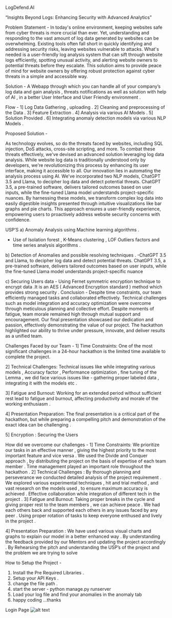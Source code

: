 




LogDefend.AI                                                


“Insights Beyond Logs: Enhancing Security with Advanced Analytics”



Problem Statement - In today's online environment, keeping websites safe from cyber threats is more crucial than ever. Yet, understanding and responding to the vast amount of log data generated by websites can be overwhelming. Existing tools often fall short in quickly identifying and addressing security risks, leaving websites vulnerable to attacks. What's needed is a user-friendly log analysis system that can sift through website logs efficiently, spotting unusual activity, and alerting website owners to potential threats before they escalate. This solution aims to provide peace of mind for website owners by offering robust protection against cyber threats in a simple and accessible way.

Solution - A Webapp  through which you can handle all of your company’s log data and gain analysis , threats notifications as well as solution with help of AI​ , in a better User Interface and User Friendly environment . 


Flow -
1] Log Data Gathering , uploading .
2] Cleaning and preprocessing of the Data .
3] Feature Extraction .
4] Analysis via various AI Models .
5] Solution Provided .
6] Integrating anomaly detection models via various NLP Models .





Proposed Solution - 

As technology evolves, so do the threats faced by websites, including SQL injection, DoS attacks, cross-site scripting, and more. To combat these threats effectively, we've devised an advanced solution leveraging log data analysis. While website log data is traditionally understood only by developers, we're revolutionizing this process by enhancing its user interface, making it accessible to all. Our innovation lies in automating the analysis process using AI. We've incorporated two NLP models, ChatGPT 3.5 and Llama, to decipher log data and detect potential threats. ChatGPT 3.5, a pre-trained software, delivers tailored outcomes based on user inputs, while the fine-tuned Llama model understands project-specific nuances. By harnessing these models, we transform complex log data into easily digestible insights presented through intuitive visualizations like bar graphs and pie charts. This approach ensures a user-friendly experience, empowering users to proactively address website security concerns with confidence.

USP’S 
a)  Anomaly Analysis using Machine learning algorithms .
- Use of Isolation forest , K-Means clustering ,  LOF Outliers factors and time series analysis algorithms .

b) Detection of Anomalies and possible resolving techniques .
-ChatGPT 3.5 and Llama, to decipher log data and detect potential threats. ChatGPT 3.5, a pre-trained software, delivers tailored outcomes based on user inputs, while the fine-tuned Llama model understands project-specific nuance

c) Securing Users data -  Using Fernet symmetric encryption technique to encrypt data .It is an AES ( Advanced Encryption standard ) method which provides strong security .
Conclusion   -
Despite time constraints, our team efficiently managed tasks and collaborated effectively.
Technical challenges such as model integration and accuracy optimization were overcome through meticulous planning and collective effort.
Despite moments of fatigue, team morale remained high through mutual support and encouragement.
Our final presentation showcased our dedication and passion, effectively demonstrating the value of our project.
The hackathon highlighted our ability to thrive under pressure, innovate, and deliver results as a unified team.



Challenges Faced by our Team -
1] Time Constraints: One of the most significant challenges in a 24-hour hackathon is the limited time available to complete the project. 

2] Technical Challenges: Technical issues like while integrating various models , Accuracy factor , Performance optimization ,  fine tuning of the Lemma , we did face various issues like - gathering proper labeled data , integrating it with the models etc .

3] Fatigue and Burnout: Working for an extended period without sufficient rest  lead to fatigue and burnout, affecting productivity and morale of the working enthusiasm .

4] Presentation Preparation: The final presentation is a critical part of the hackathon, but while preparing a compelling pitch and demonstration of the exact idea can be challenging .

5] Encryption : Securing the Users 

How did we overcome our challenges  -
1]  Time Constraints: 
We prioritize our tasks in an effective manner , giving  the highest priority to the most important feature and vice versa .
We used the Divide and Conquer approach , by distributing the project on the basis of expertise of each team member . 
Time management played an important role throughout the hackathon .
2] Technical Challenges : 
 By thorough planning and perseverance we conducted detailed analysis of the project requirement . 
We explored various experimental techniques , hit and trial method , and vast research on the models used , to ensure maximum accuracy is achieved .
Effective collaboration while integration of different tech in the project  . 
3] Fatigue and Burnout:
Taking proper breaks in the cycle and giving proper rest to the team members , we can achieve peace .
We had each others back and supported each others in any issues faced by any peer .
Using proper rotation of tasks to keep everyone enthused and lively in the project .

4] Presentation Preparation : 
We have used various visual charts and graphs to explain our model in a better enhanced way .
By understanding the feedback provided by our Mentors and updating the project accordingly .
By Rehearsing the pitch and understanding the USP’s of the project and the problem we are trying to solve 


How to Setup the Project -
1) Install the Pre Required Libraries  .
2) Setup your API Keys .
3) change the file path .
4) start the server  - python manage.py runserver
5) Load your log file and find your anomalies in the anomaly tab
6) happy coding ...thanks 


Login Page
![alt text](https://github.com/nipun-dhiman/logDefend/Screenshots/1_ace.png)



